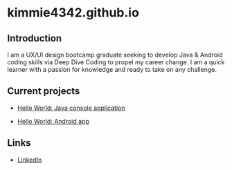 # kimmie4342.github.io

## Introduction
I am a UX/UI design bootcamp graduate seeking to develop Java & Android coding skills via Deep Dive Coding to propel my career change. I am a quick learner with a passion for knowledge and ready to take on any challenge.

## Current projects
* [Hello World: Java console application](https://github.com/kimmie4342/hello-world-java.git)

* [Hello World: Android app](https://github.com/kimmie4342/hello-world-android-1.git)

## Links

* [LinkedIn](www.linkedin.com/in/kimberly-ford-955382a9)
